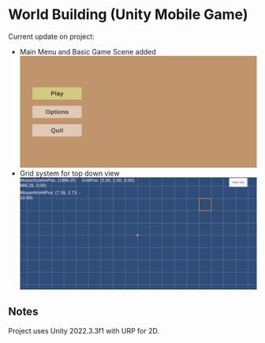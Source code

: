 # World Building (Unity Mobile Game)

Current update on project:
- Main Menu and Basic Game Scene added
![MainMenu](https://github.com/kurenaiautumun/games/blob/world-building/screenshots/mainmenu.png)
- Grid system for top down view
![Grid](https://github.com/kurenaiautumun/games/blob/world-building/screenshots/grids.png)

## Notes

Project uses Unity 2022.3.3f1 with URP for 2D.
